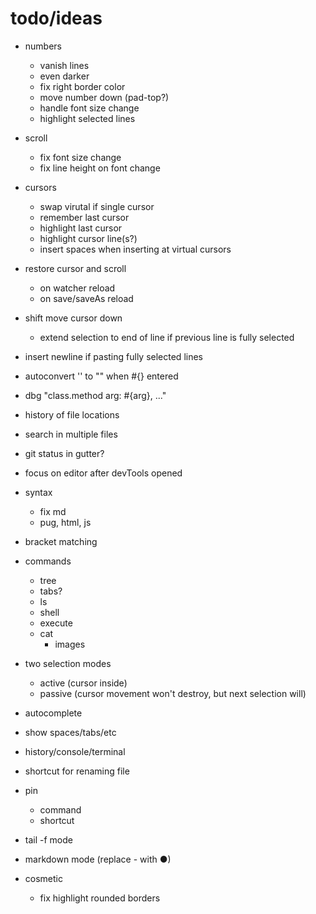 # todo/ideas

- numbers
    - vanish lines
    - even darker
    - fix right border color
    - move number down (pad-top?)
    - handle font size change
    - highlight selected lines    
    
- scroll
    - fix font size change
    - fix line height on font change

- cursors
    - swap virutal if single cursor
    - remember last cursor
    - highlight last cursor
    - highlight cursor line(s?)
    - insert spaces when inserting at virtual cursors

- restore cursor and scroll
    - on watcher reload
    - on save/saveAs reload
    
- shift move cursor down
    - extend selection to end of line if previous line is fully selected
    
- insert newline if pasting fully selected lines

- autoconvert '' to "" when #{} entered
- dbg "class.method arg: #{arg}, ..."

- history of file locations
- search in multiple files

- git status in gutter?
    
- focus on editor after devTools opened
        
- syntax
    - fix md
    - pug, html, js

- bracket matching

- commands
    - tree
    - tabs?
    - ls
    - shell
    - execute
    - cat
        - images

- two selection modes
    - active (cursor inside)
    - passive (cursor movement won't destroy, but next selection will)

- autocomplete
- show spaces/tabs/etc
- history/console/terminal
- shortcut for renaming file
- pin
     - command
     - shortcut
- tail -f mode
- markdown mode (replace - with ●)

- cosmetic
  - fix highlight rounded borders     